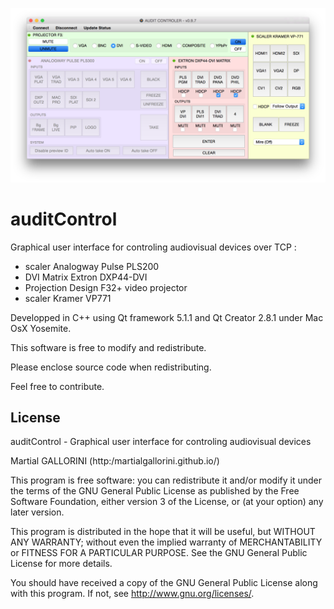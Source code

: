 ![ScreenShot](auditControl_v097.png)

auditControl
============

Graphical user interface for controling audiovisual devices over TCP : 
- scaler Analogway Pulse PLS200
- DVI Matrix Extron DXP44-DVI
- Projection Design F32+ video projector
- scaler Kramer VP771

Developped in C++ using Qt framework 5.1.1 and Qt Creator 2.8.1 under Mac OsX Yosemite.

This software is free to modify and redistribute.

Please enclose source code when redistributing.

Feel free to contribute.

License
-------

auditControl - Graphical user interface for controling audiovisual devices

Martial GALLORINI (http:/martialgallorini.github.io/)

This program is free software: you can redistribute it and/or modify
it under the terms of the GNU General Public License as published by
the Free Software Foundation, either version 3 of the License, or
(at your option) any later version.

This program is distributed in the hope that it will be useful,
but WITHOUT ANY WARRANTY; without even the implied warranty of
MERCHANTABILITY or FITNESS FOR A PARTICULAR PURPOSE. See the
GNU General Public License for more details.

You should have received a copy of the GNU General Public License 
along with this program.  If not, see <http://www.gnu.org/licenses/>.
